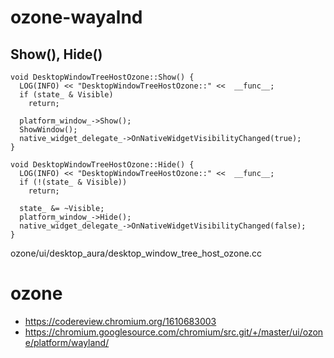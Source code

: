 # ozone-wayalnd



## Show(), Hide()

```
void DesktopWindowTreeHostOzone::Show() {
  LOG(INFO) << "DesktopWindowTreeHostOzone::" <<  __func__;
  if (state_ & Visible)
    return;

  platform_window_->Show();
  ShowWindow();
  native_widget_delegate_->OnNativeWidgetVisibilityChanged(true);
}

void DesktopWindowTreeHostOzone::Hide() {
  LOG(INFO) << "DesktopWindowTreeHostOzone::" <<  __func__;
  if (!(state_ & Visible))
    return;

  state_ &= ~Visible;
  platform_window_->Hide();
  native_widget_delegate_->OnNativeWidgetVisibilityChanged(false);
}
```
ozone/ui/desktop_aura/desktop_window_tree_host_ozone.cc


# ozone

* https://codereview.chromium.org/1610683003
* https://chromium.googlesource.com/chromium/src.git/+/master/ui/ozone/platform/wayland/
